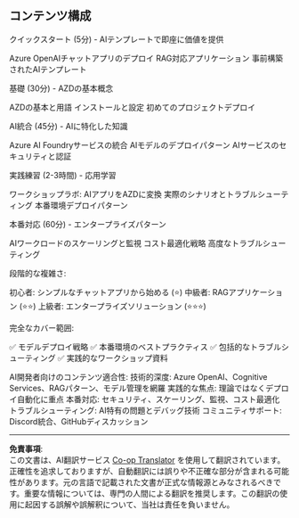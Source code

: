 <!--
CO_OP_TRANSLATOR_METADATA:
{
  "original_hash": "f043362c5ed91c41a815609e4f16bd48",
  "translation_date": "2025-09-12T17:21:22+00:00",
  "source_file": "course-outline.md",
  "language_code": "ja"
}
-->
## コンテンツ構成

クイックスタート (5分) - AIテンプレートで即座に価値を提供

Azure OpenAIチャットアプリのデプロイ
RAG対応アプリケーション
事前構築されたAIテンプレート

基礎 (30分) - AZDの基本概念

AZDの基本と用語
インストールと設定
初めてのプロジェクトデプロイ

AI統合 (45分) - AIに特化した知識

Azure AI Foundryサービスの統合
AIモデルのデプロイパターン
AIサービスのセキュリティと認証

実践練習 (2-3時間) - 応用学習

ワークショップラボ: AIアプリをAZDに変換
実際のシナリオとトラブルシューティング
本番環境デプロイパターン

本番対応 (60分) - エンタープライズパターン

AIワークロードのスケーリングと監視
コスト最適化戦略
高度なトラブルシューティング

段階的な複雑さ:

初心者: シンプルなチャットアプリから始める (⭐)
中級者: RAGアプリケーション (⭐⭐)
上級者: エンタープライズソリューション (⭐⭐⭐)

完全なカバー範囲:

✅ モデルデプロイ戦略
✅ 本番環境のベストプラクティス
✅ 包括的なトラブルシューティング
✅ 実践的なワークショップ資料

AI開発者向けのコンテンツ適合性:
技術的深度: Azure OpenAI、Cognitive Services、RAGパターン、モデル管理を網羅
実践的な焦点: 理論ではなくデプロイ自動化に重点
本番対応: セキュリティ、スケーリング、監視、コスト最適化
トラブルシューティング: AI特有の問題とデバッグ技術
コミュニティサポート: Discord統合、GitHubディスカッション

---

**免責事項**:  
この文書は、AI翻訳サービス [Co-op Translator](https://github.com/Azure/co-op-translator) を使用して翻訳されています。正確性を追求しておりますが、自動翻訳には誤りや不正確な部分が含まれる可能性があります。元の言語で記載された文書が正式な情報源とみなされるべきです。重要な情報については、専門の人間による翻訳を推奨します。この翻訳の使用に起因する誤解や誤解釈について、当社は責任を負いません。
